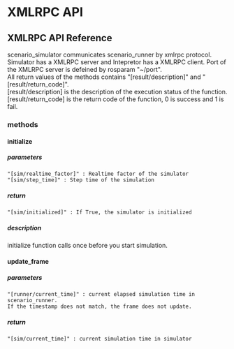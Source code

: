 # XMLRPC API
## XMLRPC API Reference  
scenario_simulator communicates scenario_runner by xmlrpc protocol.  
Simulator has a XMLRPC server and Intepretor has a XMLRPC client.
Port of the XMLRPC server is defeined by rosparam "~/port".  
All return values of the methods contains "[result/description]" and "[result/return_code]".  
[result/description] is the description of the execution status of the function.  
[result/return_code] is the return code of the function, 0 is success and 1 is fail.  

### methods
#### initialize
##### parameters
```
"[sim/realtime_factor]" : Realtime factor of the simulator
"[sim/step_time]" : Step time of the simulation
```

##### return
```
"[sim/initialized]" : If True, the simulator is initialized
```

##### description
initialize function calls once before you start simulation.  

#### update_frame
##### parameters
```
"[runner/current_time]" : current elapsed simulation time in scenario_runner.
If the timestamp does not match, the frame does not update.
```

##### return
```
"[sim/current_time]" : current simulation time in simulator
```